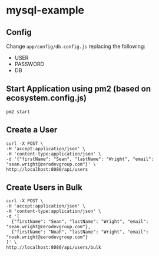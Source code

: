 # mysql-example

## Config
Change `app/config/db.config.js` replacing the following:
  - USER
  - PASSWORD
  - DB

## Start Application using pm2 (based on ecosystem.config.js)
```
pm2 start
```

## Create a User
```
curl -X POST \
-H 'accept:application/json' \
-H 'content-type:application/json' \
-d '{"firstName": "Sean", "lastName": "Wright", "email": "sean.wright@zerodevgroup.com"}' \
http://localhost:8080/api/users
```

## Create Users in Bulk
```
curl -X POST \
-H 'accept:application/json' \
-H 'content-type:application/json' \
-d '[
  {"firstName": "Sean", "lastName": "Wright", "email": "sean.wright@zerodevgroup.com"},
  {"firstName": "Noah", "lastName": "Wright", "email": "noah.wright@zerodevgroup.com"}
]' \
http://localhost:8080/api/users/bulk
```

